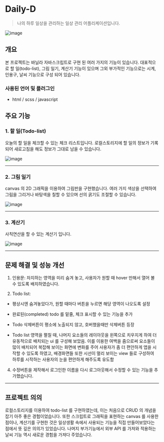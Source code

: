 # Daily-D 
> 나의 하루 일상을 관리하는 일상 관리 어플리케이션입니다. 

![image](https://user-images.githubusercontent.com/83049523/169774406-074e984d-72e7-4f5a-9633-ec172dbf9081.png)


## 개요
본 프로젝트는 바닐라 자바스크립트로 구현 된 여러 가지의 기능이 있습니다. 대표적으로 할 일(todo-list), 그림 일기, 계산기 기능이 있으며 그외 부가적인 기능으로는 시계, 인용구, 날씨 기능으로 구성 되어 있습니다.

### 사용된 언어 및 플러그인
- html / scss / javascript


## 주요 기능

### 1. 할 일(Todo-list)
오늘의 할 일을 체크할 수 있는 체크 리스트입니다. 로컬스토리지에 할 일의 정보가 기록되어 새로고침을 해도 정보가 그대로 남을 수 있습니다.

![image](https://user-images.githubusercontent.com/83049523/169799216-1e1d752c-725b-44d5-8467-9abfb7e4e4ba.png)

---

### 2. 그림 일기

canvas 의 2D 그래픽을 이용하여 그림판을 구현했습니다.
여러 가지 색상을 선택하여 그림을 그리거나 바탕색을 칠할 수 있으며 선의 굵기도 조절할 수 있습니다. 

![image](https://user-images.githubusercontent.com/83049523/169799601-11ebf5a0-5f4a-49b9-b7eb-8cf8eb547f48.png)

---

### 3. 계산기

사칙연산을 할 수 있는 계산기 입니다. 

![image](https://user-images.githubusercontent.com/83049523/169800523-5595c115-2ccc-47cf-bb06-c21ac5b3a244.png)


---

## 문제 해결 및 성능 개선

1. 인용문: 차지하는 영역을 미리 숨겨 놓고, 사용자가 원할 때 hover 만해서 열어 볼 수 있도록 배치하였습니다.

2. Todo list:
- 평상시엔 숨겨놓았다가, 원할 때마다 버튼을 누르면 해당 영역이 나오도록 설정

- 완료된(completed) todo 를 밑줄, 체크 표시할 수 있는 기능을 추가

- Todo 삭제버튼이 평소에 노출되지 않고, 호버했을때만 삭제버튼 등장
    
- Todo list 영역을 펼칠 때, 나머지 요소들의 레이아웃을 왼쪽으로 치우지게 하여 더 유동적으로 배치되는 ui 를 구성해 보았음. 이를 이용한 여백을 줌으로써 요소들이 많이 배치되어 복잡해 보이는 화면에 변화를 주어 사용자가 좀 더 편안하게 앱을 시작할 수 있도록 하였고, 배경화면들 또한 시선이 멀리 보이는 view 들로 구성하여 하루를 시작하는 사용자의 눈을 편안하게 해주도록 유도함

4. 수정버튼을 제작해서 로그인한 이름을 다시 로그아웃해서 수정할 수 있는 기능을 추가했습니다.

---

## 프로젝트 의의
로컬스토리지를 이용하여 todo-list 를 구현하였는데, 이는 처음으로 CRUD 의 개념을 잡기 아주 좋은 경험이었습니다. 또한 스크립트로 그래픽을 표현하는 canvas 를 사용한 점이나, 계산기를 구현한 것은 일상생활 속에서 사용되는 기능을 직접 만들어보았다는 점에서 뜻 깊은 의의가 있었습니다. 나머지 부가기능에서 외부 API 를 가져와 적용하는 날씨 기능 역시 새로운 경험을 가져다 주었습니다.
